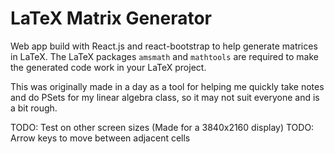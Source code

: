 # LaTeX Matrix Generator

Web app build with React.js and react-bootstrap to help generate matrices in LaTeX. The LaTeX packages `amsmath` and `mathtools` are required to make the generated code work in your LaTeX project.

This was originally made in a day as a tool for helping me quickly take notes and do PSets for my linear algebra class, so it may not suit everyone and is a bit rough.

TODO: Test on other screen sizes (Made for a 3840x2160 display)
TODO: Arrow keys to move between adjacent cells
